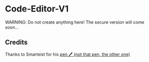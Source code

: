 # Code-Editor-V1

WARNING: Do not create anything here! The secure version will come soon...

## Credits

Thanks to Smarteist for his [pen 🖊 (not that pen, the other one)](https://codepen.io/smarteist/pen/poyQwMb)
